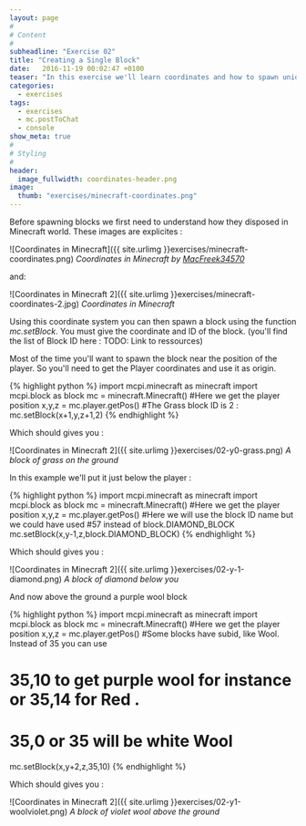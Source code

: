 ```yaml
---
layout: page
#
# Content
#
subheadline: "Exercise 02"
title: "Creating a Single Block"
date:   2016-11-19 00:02:47 +0100
teaser: "In this exercise we'll learn coordinates and how to spawn unique simple blocks"
categories:
  - exercises
tags:
  - exercises
  - mc.postToChat
  - console
show_meta: true
#
# Styling
#
header:
  image_fullwidth: coordinates-header.png
image:
  thumb: "exercises/minecraft-coordinates.png"
---
```



Before spawning blocks we first need to understand how they disposed in Minecraft world.
These images are explicites :

![Coordinates in Minecraft]({{ site.urlimg }}exercises/minecraft-coordinates.png)
*Coordinates in Minecraft by [MacFreek34570]*

and:

![Coordinates in Minecraft 2]({{ site.urlimg }}exercises/minecraft-coordinates-2.jpg)
*Coordinates in Minecraft*

Using this coordinate system you can then spawn a block using the function *mc.setBlock*.
You must give the coordinate and ID of the block.
(you'll find the list of Block ID here : TODO: Link to ressources)

Most of the time you'll want to spawn the block near the position of the player.
So you'll need to get the Player coordinates and use it as origin.

{% highlight python %}
import mcpi.minecraft as minecraft
import mcpi.block as block
mc = minecraft.Minecraft()
#Here we get the player position
x,y,z = mc.player.getPos()
#The Grass block ID is 2 :
mc.setBlock(x+1,y,z+1,2)
{% endhighlight %}

Which should gives you :

![Coordinates in Minecraft 2]({{ site.urlimg }}exercises/02-y0-grass.png)
*A block of grass on the ground*

In this example we'll put it just below the player :

{% highlight python %}
import mcpi.minecraft as minecraft
import mcpi.block as block
mc = minecraft.Minecraft()
#Here we get the player position
x,y,z = mc.player.getPos()
#Here we will use the block ID name but we could have used 
#57 instead of block.DIAMOND_BLOCK
mc.setBlock(x,y-1,z,block.DIAMOND_BLOCK)
{% endhighlight %}

Which should gives you :

![Coordinates in Minecraft 2]({{ site.urlimg }}exercises/02-y-1-diamond.png)
*A block of  diamond below you*

And now above the ground a purple wool block

{% highlight python %}
import mcpi.minecraft as minecraft
import mcpi.block as block
mc = minecraft.Minecraft()
#Here we get the player position
x,y,z = mc.player.getPos()
#Some blocks have subid, like Wool. Instead of 35 you can use
# 35,10 to get purple wool for instance or 35,14 for Red . 
# 35,0  or 35 will be white Wool
mc.setBlock(x,y+2,z,35,10)
{% endhighlight %}

Which should gives you :

![Coordinates in Minecraft 2]({{ site.urlimg }}exercises/02-y1-woolviolet.png)
*A block of violet wool above the ground*

[MacFreek34570]: <http://minecraft.gamepedia.com/User:MacFreek34570>